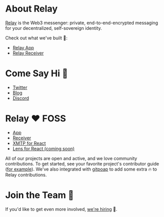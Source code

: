 # About Relay

[Relay](https://relay.cc) is the Web3 messenger: private, end-to-end-encrypted messaging for your decentralized, self-sovereign identity.

Check out what we've built 🚀:

* [Relay App](https://relay.cc)
* [Relay Receiver](https://demo.relay.cc)

# Come Say Hi 👋

* [Twitter](https://twitter.com/relay_eth)
* [Blog](https://mirror.xyz/relaycc.eth)
* [Discord](https://discord.gg/DTMKf63ZSf)

# Relay ❤️ FOSS

* [App](https://github.com/relaycc/relay)
* [Receiver](https://github.com/relaycc/receiver)
* [XMTP for React](https://github.com/relaycc/xmtp-hooks)
* [Lens for React (coming soon)]()

All of our projects are open and active, and we love community contributions. To get started, see your favorite project's contributor guide ([for example](https://github.com/relaycc/receiver/.github/CONTRIBUTING.md)). We've also integrated with [gitpoap](https://www.gitpoap.io/gp/736) to add some extra 🔥 to Relay contributions.

# Join the Team 🤝

If you'd like to get even more involved, [we're hiring](https://jobs.lever.co/relay) 🎉.
